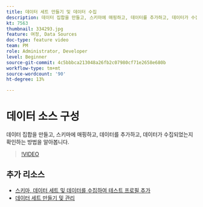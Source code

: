 ```yaml
---
title: 데이터 세트 만들기 및 데이터 수집
description: 데이터 집합을 만들고, 스키마에 매핑하고, 데이터를 추가하고, 데이터가 수집되었는지 확인하는 방법을 알아봅니다.
kt: 7563
thumbnail: 334293.jpg
feature: 여정, Data Sources
doc-type: feature video
team: PM
role: Administrator, Developer
level: Beginner
source-git-commit: 4c5bbbca213048a26fb2c07980cf71e2658e680b
workflow-type: tm+mt
source-wordcount: '90'
ht-degree: 13%

---
```



# 데이터 소스 구성

데이터 집합을 만들고, 스키마에 매핑하고, 데이터를 추가하고, 데이터가 수집되었는지 확인하는 방법을 알아봅니다.

>[!VIDEO](https://video.tv.adobe.com/v/334293?quality=12)

## 추가 리소스

* [스키마, 데이터 세트 및 데이터를 수집하여 테스트 프로필 추가](https://experienceleague.adobe.com/docs/journey-optimizer/using/orchestrate-journeys/about-journeys/creating-test-profiles.html)
* [데이터 세트 만들기 및 관리](https://experienceleague.adobe.com/docs/experience-platform/catalog/datasets/user-guide.html?lang=ko)
